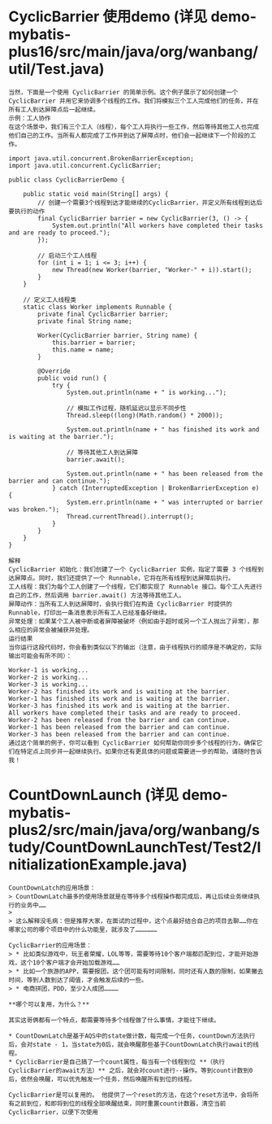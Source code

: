 # CyclicBarrier  使用demo (详见 demo-mybatis-plus16/src/main/java/org/wanbang/util/Test.java)
    当然，下面是一个使用 CyclicBarrier 的简单示例。这个例子展示了如何创建一个 CyclicBarrier 并用它来协调多个线程的工作。我们将模拟三个工人完成他们的任务，并在所有工人到达屏障点后一起继续。
    示例：工人协作
    在这个场景中，我们有三个工人（线程），每个工人将执行一些工作，然后等待其他工人也完成他们自己的工作。当所有人都完成了工作并到达了屏障点时，他们会一起继续下一个阶段的工作。

    import java.util.concurrent.BrokenBarrierException;
    import java.util.concurrent.CyclicBarrier;

    public class CyclicBarrierDemo {

        public static void main(String[] args) {
            // 创建一个需要3个线程到达才能继续的CyclicBarrier，并定义所有线程到达后要执行的动作
            final CyclicBarrier barrier = new CyclicBarrier(3, () -> {
                System.out.println("All workers have completed their tasks and are ready to proceed.");
            });

            // 启动三个工人线程
            for (int i = 1; i <= 3; i++) {
                new Thread(new Worker(barrier, "Worker-" + i)).start();
            }
        }

        // 定义工人线程类
        static class Worker implements Runnable {
            private final CyclicBarrier barrier;
            private final String name;

            Worker(CyclicBarrier barrier, String name) {
                this.barrier = barrier;
                this.name = name;
            }

            @Override
            public void run() {
                try {
                    System.out.println(name + " is working...");

                    // 模拟工作过程，随机延迟以显示不同步性
                    Thread.sleep((long)(Math.random() * 2000));

                    System.out.println(name + " has finished its work and is waiting at the barrier.");

                    // 等待其他工人到达屏障
                    barrier.await();

                    System.out.println(name + " has been released from the barrier and can continue.");
                } catch (InterruptedException | BrokenBarrierException e) {
                    System.err.println(name + " was interrupted or barrier was broken.");
                    Thread.currentThread().interrupt();
                }
            }
        }
    }

    解释
    CyclicBarrier 初始化：我们创建了一个 CyclicBarrier 实例，指定了需要 3 个线程到达屏障点。同时，我们还提供了一个 Runnable，它将在所有线程到达屏障后执行。
    工人线程：我们为每个工人创建了一个线程，它们都实现了 Runnable 接口。每个工人先进行自己的工作，然后调用 barrier.await() 方法等待其他工人。
    屏障动作：当所有工人到达屏障时，会执行我们在构造 CyclicBarrier 时提供的 Runnable，打印出一条消息表示所有工人已经准备好继续。
    异常处理：如果某个工人被中断或者屏障被破坏（例如由于超时或另一个工人抛出了异常），那么相应的异常会被捕获并处理。
    运行结果
    当你运行这段代码时，你会看到类似以下的输出（注意，由于线程执行的顺序是不确定的，实际输出可能会有所不同）：

    Worker-1 is working...
    Worker-2 is working...
    Worker-3 is working...
    Worker-2 has finished its work and is waiting at the barrier.
    Worker-1 has finished its work and is waiting at the barrier.
    Worker-3 has finished its work and is waiting at the barrier.
    All workers have completed their tasks and are ready to proceed.
    Worker-2 has been released from the barrier and can continue.
    Worker-1 has been released from the barrier and can continue.
    Worker-3 has been released from the barrier and can continue.
    通过这个简单的例子，你可以看到 CyclicBarrier 如何帮助你同步多个线程的行为，确保它们在特定点上同步并一起继续执行。如果你还有更具体的问题或需要进一步的帮助，请随时告诉我！

# CountDownLaunch (详见 demo-mybatis-plus2/src/main/java/org/wanbang/study/CountDownLaunchTest/Test2/InitializationExample.java)
    CountDownLatch的应用场景：
    > CountDownLatch最多的使用场景就是在等待多个线程操作都完成后，再让后续业务继续执行的业务中……
    >
    > 这么解释没毛病：但是推荐大家，在面试的过程中，这个点最好结合自己的项目去聊……你在哪家公司的哪个项目中的什么功能里，就涉及了………………

    CyclicBarrier的应用场景：
    > * 比如类似游戏中，玩王者荣耀，LOL等等，需要等待10个客户端都匹配到位，才能开始游戏，这个10个客户端才会开始加载游戏……
    > * 比如一个旅游的APP，需要报团，这个团可能有时间限制，同时还有人数的限制，如果撇去时间，等到人数到达了阈值，才会触发后续的一些。
    > * 电商拼团，PDD，至少2人成团…………

    **哪个可以复用，为什么？**

    其实这哥俩都有一个特点，都需要等待多个线程做了什么事情，才能往下继续。

    * CountDownLatch是基于AQS中的state做计数，每完成一个任务，countDown方法执行后，会对state - 1，当state为0后，就会唤醒那些基于CountDownLatch执行await的线程。
    * CyclicBarrier是自己搞了一个count属性，每当有一个线程到位 **（执行CyclicBarrier的await方法）** 之后，就会对count进行--操作。等到count计数到0后，依然会唤醒，可以优先触发一个任务，然后唤醒所有到位的线程。

    CyclicBarrier是可以复用的。 他提供了一个reset的方法，在这个reset方法中，会将所有之前到位，和即将到位的线程全部唤醒结束，同时重置count计数器，清空当前CyclicBarrier，以便下次使用